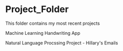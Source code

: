 # Project_Folder
This folder contains my most recent projects

Machine Learning Handwriting App

Natural Language Procssing Project - Hillary's Emails
